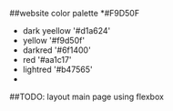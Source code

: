 ##website color palette 
*#F9D50F
* dark yeellow '#d1a624'
* yellow '#f9d50f'
* darkred '#6f1400'
* red '#aa1c17'
* lightred '#b47565'
*

##TODO:
layout main page using flexbox